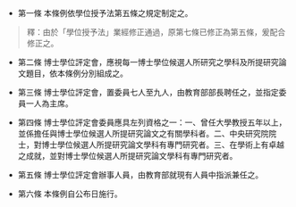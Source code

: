 * 第一條 本條例依學位授予法第五條之規定制定之。

> 釋：由於「學位授予法」業經修正通過，原第七條已修正為第五條，爰配合修正之。

* 第二條 博士學位評定會，應視每一博士學位候選人所研究之學科及所提研究論文題目，依本條例分別組成之。

* 第三條 博士學位評定會，置委員七人至九人，由教育部部長聘任之，並指定委員一人為主席。

* 第四條 博士學位評定會委員應具左列資格之一：一、曾任大學教授五年以上，並係擔任與博士學位候選人所提研究論文之有關學科者。二、中央研究院院士，對博士學位候選人所提研究論文學科有專門研究者。三、在學術上有卓越之成就，並對博士學位候選人所提研究論文學科有專門研究者。

* 第五條 博士學位評定會辦事人員，由教育部就現有人員中指派兼任之。

* 第六條 本條例自公布日施行。

